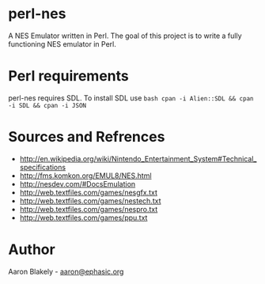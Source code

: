 # perl-nes

A NES Emulator written in Perl.  The goal of this project is to write a fully functioning NES emulator in Perl.

# Perl requirements

perl-nes requires SDL.  To install SDL use
	```bash cpan -i Alien::SDL && cpan -i SDL && cpan -i JSON ```

# Sources and Refrences

* http://en.wikipedia.org/wiki/Nintendo_Entertainment_System#Technical_specifications
* http://fms.komkon.org/EMUL8/NES.html
* http://nesdev.com/#DocsEmulation
* http://web.textfiles.com/games/nesgfx.txt
* http://web.textfiles.com/games/nestech.txt
* http://web.textfiles.com/games/nespro.txt
* http://web.textfiles.com/games/ppu.txt

# Author

Aaron Blakely - aaron@ephasic.org
